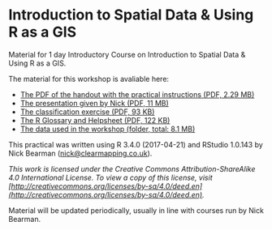 # Introduction to Spatial Data & Using R as a GIS
Material for 1 day Introductory Course on Introduction to Spatial Data & Using R as a GIS.

The material for this workshop is avaliable here:  
- [The PDF of the handout with the practical instructions (PDF, 2.29 MB)](https://github.com/nickbearman/intro-r-spatial-analysis/releases/download/8.0/intro-r-spatial-analysis.pdf)  
- [The presentation given by Nick (PDF, 11 MB)](https://github.com/nickbearman/intro-r-spatial-analysis/releases/download/8.0/presentation.pdf)  
- [The classification exercise (PDF, 93 KB)](https://github.com/nickbearman/intro-r-spatial-analysis/releases/download/8.0/classification-exercise-R.pdf)  
- [The R Glossary and Helpsheet (PDF, 122 KB)](https://github.com/nickbearman/intro-r-spatial-analysis/releases/download/8.0/glossary-helpsheet.pdf)  
- [The data used in the workshop (folder, total: 8.1 MB)](https://github.com/nickbearman/intro-r-spatial-analysis/tree/master/data)  

This practical was written using R 3.4.0 (2017-04-21) and RStudio 1.0.143 by Nick Bearman ([nick@clearmapping.co.uk](mailto:nick@clearmapping.co.uk)).

*This work is licensed under the Creative Commons Attribution-ShareAlike 4.0 International License. To view a copy of this license, visit [http://creativecommons.org/licenses/by-sa/4.0/deed.en](http://creativecommons.org/licenses/by-sa/4.0/deed.en).*

Material will be updated periodically, usually in line with courses run by Nick Bearman. 
